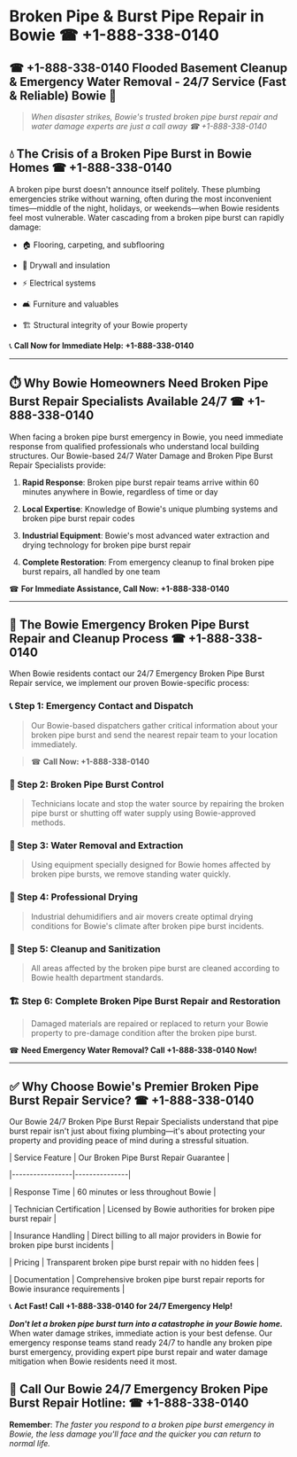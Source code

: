 # Broken Pipe & Burst Pipe Repair in Bowie ☎ +1-888-338-0140  
## ☎ +1-888-338-0140 Flooded Basement Cleanup & Emergency Water Removal - 24/7 Service (Fast & Reliable) Bowie 🚨  

> *When disaster strikes, Bowie's trusted broken pipe burst repair and water damage experts are just a call away ☎ +1-888-338-0140*  

## 💧 The Crisis of a Broken Pipe Burst in Bowie Homes ☎ +1-888-338-0140  

A broken pipe burst doesn't announce itself politely. These plumbing emergencies strike without warning, often during the most inconvenient times—middle of the night, holidays, or weekends—when Bowie residents feel most vulnerable. Water cascading from a broken pipe burst can rapidly damage:  

* 🏠 Flooring, carpeting, and subflooring  
* 🧱 Drywall and insulation  
* ⚡ Electrical systems  
* 🛋️ Furniture and valuables  
* 🏗️ Structural integrity of your Bowie property  

📞 **Call Now for Immediate Help: +1-888-338-0140**  

---  

## ⏱️ Why Bowie Homeowners Need Broken Pipe Burst Repair Specialists Available 24/7 ☎ +1-888-338-0140  

When facing a broken pipe burst emergency in Bowie, you need immediate response from qualified professionals who understand local building structures. Our Bowie-based 24/7 Water Damage and Broken Pipe Burst Repair Specialists provide:  

1. **Rapid Response**: Broken pipe burst repair teams arrive within 60 minutes anywhere in Bowie, regardless of time or day  
2. **Local Expertise**: Knowledge of Bowie's unique plumbing systems and broken pipe burst repair codes  
3. **Industrial Equipment**: Bowie's most advanced water extraction and drying technology for broken pipe burst repair  
4. **Complete Restoration**: From emergency cleanup to final broken pipe burst repairs, all handled by one team  

☎ **For Immediate Assistance, Call Now: +1-888-338-0140**  

---  

## 🔧 The Bowie Emergency Broken Pipe Burst Repair and Cleanup Process ☎ +1-888-338-0140  

When Bowie residents contact our 24/7 Emergency Broken Pipe Burst Repair service, we implement our proven Bowie-specific process:  

### 📞 Step 1: Emergency Contact and Dispatch  
> Our Bowie-based dispatchers gather critical information about your broken pipe burst and send the nearest repair team to your location immediately.  
> ☎ **Call Now: +1-888-338-0140**  

### 🚿 Step 2: Broken Pipe Burst Control  
> Technicians locate and stop the water source by repairing the broken pipe burst or shutting off water supply using Bowie-approved methods.  

### 🌊 Step 3: Water Removal and Extraction  
> Using equipment specially designed for Bowie homes affected by broken pipe bursts, we remove standing water quickly.  

### 💨 Step 4: Professional Drying  
> Industrial dehumidifiers and air movers create optimal drying conditions for Bowie's climate after broken pipe burst incidents.  

### 🧼 Step 5: Cleanup and Sanitization  
> All areas affected by the broken pipe burst are cleaned according to Bowie health department standards.  

### 🏗️ Step 6: Complete Broken Pipe Burst Repair and Restoration  
> Damaged materials are repaired or replaced to return your Bowie property to pre-damage condition after the broken pipe burst.  

☎ **Need Emergency Water Removal? Call +1-888-338-0140 Now!**  

---  

## ✅ Why Choose Bowie's Premier Broken Pipe Burst Repair Service? ☎ +1-888-338-0140  

Our Bowie 24/7 Broken Pipe Burst Repair Specialists understand that pipe burst repair isn't just about fixing plumbing—it's about protecting your property and providing peace of mind during a stressful situation.  

| Service Feature | Our Broken Pipe Burst Repair Guarantee |  
|-----------------|---------------|  
| Response Time | 60 minutes or less throughout Bowie |  
| Technician Certification | Licensed by Bowie authorities for broken pipe burst repair |  
| Insurance Handling | Direct billing to all major providers in Bowie for broken pipe burst incidents |  
| Pricing | Transparent broken pipe burst repair with no hidden fees |  
| Documentation | Comprehensive broken pipe burst repair reports for Bowie insurance requirements |  

📞 **Act Fast! Call +1-888-338-0140 for 24/7 Emergency Help!**  

***Don't let a broken pipe burst turn into a catastrophe in your Bowie home.*** When water damage strikes, immediate action is your best defense. Our emergency response teams stand ready 24/7 to handle any broken pipe burst emergency, providing expert pipe burst repair and water damage mitigation when Bowie residents need it most.  

## 📱 Call Our Bowie 24/7 Emergency Broken Pipe Burst Repair Hotline: ☎ +1-888-338-0140  

**Remember**: *The faster you respond to a broken pipe burst emergency in Bowie, the less damage you'll face and the quicker you can return to normal life.*
